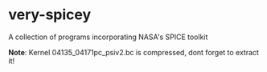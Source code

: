 # very-spicey
A collection of programs incorporating NASA's SPICE toolkit

**Note**: Kernel 04135_04171pc_psiv2.bc is compressed, dont forget to extract it!
